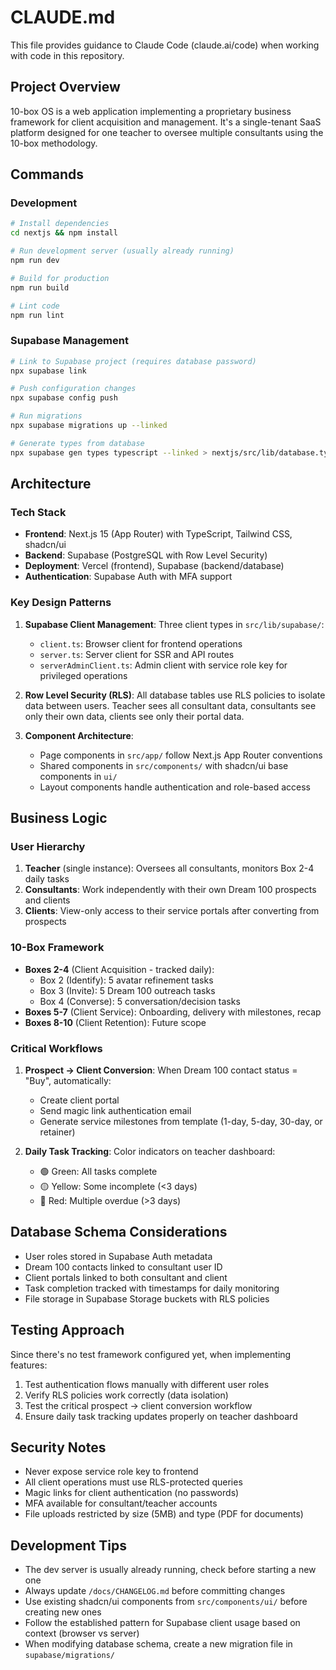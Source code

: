 # CLAUDE.md

This file provides guidance to Claude Code (claude.ai/code) when working with code in this repository.

## Project Overview

10-box OS is a web application implementing a proprietary business framework for client acquisition and management. It's a single-tenant SaaS platform designed for one teacher to oversee multiple consultants using the 10-box methodology.

## Commands

### Development
```bash
# Install dependencies
cd nextjs && npm install

# Run development server (usually already running)
npm run dev

# Build for production
npm run build

# Lint code
npm run lint
```

### Supabase Management
```bash
# Link to Supabase project (requires database password)
npx supabase link

# Push configuration changes
npx supabase config push

# Run migrations
npx supabase migrations up --linked

# Generate types from database
npx supabase gen types typescript --linked > nextjs/src/lib/database.types.ts
```

## Architecture

### Tech Stack
- **Frontend**: Next.js 15 (App Router) with TypeScript, Tailwind CSS, shadcn/ui
- **Backend**: Supabase (PostgreSQL with Row Level Security)
- **Deployment**: Vercel (frontend), Supabase (backend/database)
- **Authentication**: Supabase Auth with MFA support

### Key Design Patterns

1. **Supabase Client Management**: Three client types in `src/lib/supabase/`:
   - `client.ts`: Browser client for frontend operations
   - `server.ts`: Server client for SSR and API routes
   - `serverAdminClient.ts`: Admin client with service role key for privileged operations

2. **Row Level Security (RLS)**: All database tables use RLS policies to isolate data between users. Teacher sees all consultant data, consultants see only their own data, clients see only their portal data.

3. **Component Architecture**: 
   - Page components in `src/app/` follow Next.js App Router conventions
   - Shared components in `src/components/` with shadcn/ui base components in `ui/`
   - Layout components handle authentication and role-based access

## Business Logic

### User Hierarchy
1. **Teacher** (single instance): Oversees all consultants, monitors Box 2-4 daily tasks
2. **Consultants**: Work independently with their own Dream 100 prospects and clients
3. **Clients**: View-only access to their service portals after converting from prospects

### 10-Box Framework
- **Boxes 2-4** (Client Acquisition - tracked daily):
  - Box 2 (Identify): 5 avatar refinement tasks
  - Box 3 (Invite): 5 Dream 100 outreach tasks  
  - Box 4 (Converse): 5 conversation/decision tasks
- **Boxes 5-7** (Client Service): Onboarding, delivery with milestones, recap
- **Boxes 8-10** (Client Retention): Future scope

### Critical Workflows

1. **Prospect → Client Conversion**: When Dream 100 contact status = "Buy", automatically:
   - Create client portal
   - Send magic link authentication email
   - Generate service milestones from template (1-day, 5-day, 30-day, or retainer)

2. **Daily Task Tracking**: Color indicators on teacher dashboard:
   - 🟢 Green: All tasks complete
   - 🟡 Yellow: Some incomplete (<3 days)
   - 🔴 Red: Multiple overdue (>3 days)

## Database Schema Considerations

- User roles stored in Supabase Auth metadata
- Dream 100 contacts linked to consultant user ID
- Client portals linked to both consultant and client
- Task completion tracked with timestamps for daily monitoring
- File storage in Supabase Storage buckets with RLS policies

## Testing Approach

Since there's no test framework configured yet, when implementing features:
1. Test authentication flows manually with different user roles
2. Verify RLS policies work correctly (data isolation)
3. Test the critical prospect → client conversion workflow
4. Ensure daily task tracking updates properly on teacher dashboard

## Security Notes

- Never expose service role key to frontend
- All client operations must use RLS-protected queries
- Magic links for client authentication (no passwords)
- MFA available for consultant/teacher accounts
- File uploads restricted by size (5MB) and type (PDF for documents)

## Development Tips

- The dev server is usually already running, check before starting a new one
- Always update `/docs/CHANGELOG.md` before committing changes
- Use existing shadcn/ui components from `src/components/ui/` before creating new ones
- Follow the established pattern for Supabase client usage based on context (browser vs server)
- When modifying database schema, create a new migration file in `supabase/migrations/`
